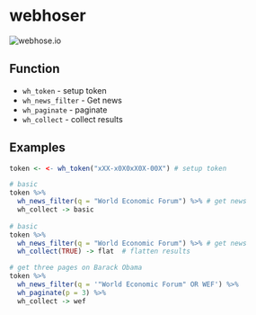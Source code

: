 # webhoser

![webhose.io](http://kinlane-productions.s3.amazonaws.com/api-evangelist-site/company/logos/webhose-io-logo.png)

## Function

* `wh_token` - setup token
* `wh_news_filter` - Get news
* `wh_paginate` - paginate
* `wh_collect` - collect results

## Examples

``` r
token <- <- wh_token("xXX-x0X0xX0X-00X") # setup token

# basic
token %>% 
  wh_news_filter(q = "World Economic Forum") %>% # get news
  wh_collect -> basic
  
# basic
token %>% 
  wh_news_filter(q = "World Economic Forum") %>% # get news
  wh_collect(TRUE) -> flat  # flatten results

# get three pages on Barack Obama
token %>%  
  wh_news_filter(q = '"World Economic Forum" OR WEF') %>% 
  wh_paginate(p = 3) %>% 
  wh_collect -> wef
```
